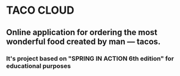 # TACO CLOUD

## Online application for ordering the most wonderful food created by man — tacos.

### It's project based on "SPRING IN ACTION 6th edition" for educational purposes